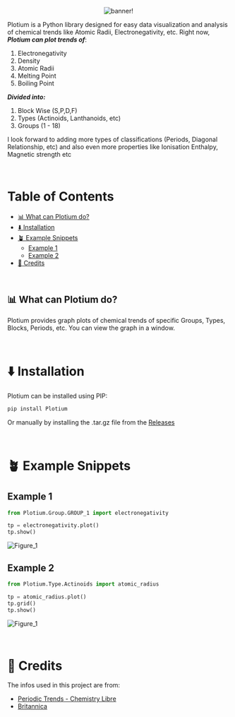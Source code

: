 <div align="center">

![banner!](https://github.com/rohankishore/Plotium/assets/109947257/f6593c70-96f0-457a-9bb1-3a91e1068849)

</div>

Plotium is a Python library designed for easy data visualization and analysis of chemical trends like Atomic Radii, Electronegativity, etc. Right now, ***Plotium can plot trends of***:
1. Electronegativity
2. Density
3. Atomic Radii
4. Melting Point
5. Boiling Point

***Divided into:***
1. Block Wise (S,P,D,F)
2. Types (Actinoids, Lanthanoids, etc)
3. Groups (1 - 18)

I look forward to adding more types of classifications (Periods, Diagonal Relationship, etc) and also even more properties like Ionisation Enthalpy, Magnetic strength etc


<br>

# Table of Contents

- [📊 What can Plotium do?](#-what-can-plotium-do)
- [⬇️ Installation](#-installation)
- [🪴 Example Snippets](#-example-snippets)
   * [Example 1](#example-1)
   * [Example 2](#example-2)
- [🧩 Credits](#-credits)
 
<br>

## 📊 What can Plotium do?
Plotium provides graph plots of chemical trends of specific Groups, Types, Blocks, Periods, etc. You can view the graph in a window.

<br>

# ⬇️ Installation

Plotium can be installed using PIP:

```bash
pip install Plotium
```

Or manually by installing the .tar.gz file from the [Releases](https://github.com/rohankishore/Plotium/releases)

<br>

# 🪴 Example Snippets

## Example 1

```python
from Plotium.Group.GROUP_1 import electronegativity

tp = electronegativity.plot()
tp.show()
```
![Figure_1](https://github.com/rohankishore/Plotium/assets/109947257/fa70136f-c3a7-453d-a262-3bc75cb5984f)

## Example 2

```python
from Plotium.Type.Actinoids import atomic_radius

tp = atomic_radius.plot()
tp.grid()
tp.show()
```
![Figure_1](https://github.com/rohankishore/Plotium/assets/109947257/15f973f6-5b5a-49c3-a6e9-2bcf6fb2a4e9)

<br>

# 🧩 Credits

The infos used in this project are from:
- [Periodic Trends - Chemistry Libre](https://chem.libretexts.org/Bookshelves/Inorganic_Chemistry/Supplemental_Modules_and_Websites_(Inorganic_Chemistry)/Descriptive_Chemistry/Periodic_Trends_of_Elemental_Properties/Periodic_Trends)
- [Britannica](https://www.britannica.com/)
